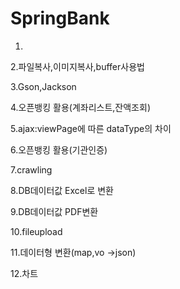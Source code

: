 # SpringBank
1.


2.파일복사,이미지복사,buffer사용법


3.Gson,Jackson


4.오픈뱅킹 활용(계좌리스트,잔액조회)


5.ajax:viewPage에 따른 dataType의 차이


6.오픈뱅킹 활용(기관인증)


7.crawling


8.DB데이터값 Excel로 변환


9.DB데이터값 PDF변환


10.fileupload


11.데이터형 변환(map,vo ->json)


12.차트


